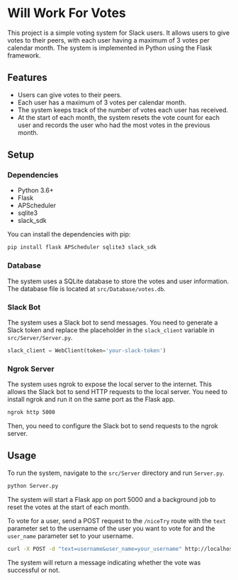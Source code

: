 # Will Work For Votes

This project is a simple voting system for Slack users. It allows users to give votes to their peers, with each user having a maximum of 3 votes per calendar month. The system is implemented in Python using the Flask framework.

## Features

- Users can give votes to their peers.
- Each user has a maximum of 3 votes per calendar month.
- The system keeps track of the number of votes each user has received.
- At the start of each month, the system resets the vote count for each user and records the user who had the most votes in the previous month.

## Setup

### Dependencies

- Python 3.6+
- Flask
- APScheduler
- sqlite3
- slack_sdk

You can install the dependencies with pip:

```bash
pip install flask APScheduler sqlite3 slack_sdk
```

### Database

The system uses a SQLite database to store the votes and user information. The database file is located at `src/Database/votes.db`.

### Slack Bot

The system uses a Slack bot to send messages. You need to generate a Slack token and replace the placeholder in the `slack_client` variable in `src/Server/Server.py`.

```python
slack_client = WebClient(token='your-slack-token')
```

### Ngrok Server

The system uses ngrok to expose the local server to the internet. This allows the Slack bot to send HTTP requests to the local server. You need to install ngrok and run it on the same port as the Flask app.

```bash
ngrok http 5000
```

Then, you need to configure the Slack bot to send requests to the ngrok server.

## Usage

To run the system, navigate to the `src/Server` directory and run `Server.py`.

```bash
python Server.py
```

The system will start a Flask app on port 5000 and a background job to reset the votes at the start of each month.

To vote for a user, send a POST request to the `/niceTry` route with the `text` parameter set to the username of the user you want to vote for and the `user_name` parameter set to your username.

```bash
curl -X POST -d "text=username&user_name=your_username" http://localhost:5000/niceTry
```

The system will return a message indicating whether the vote was successful or not.
